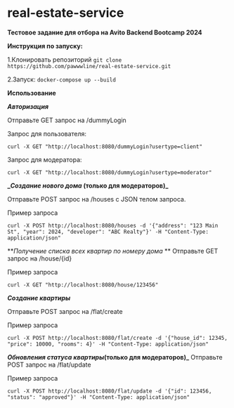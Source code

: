 # real-estate-service

**Тестовое задание для отбора на Avito Backend Bootcamp 2024**

**Инструкция по запуску:**


1.Клонировать репозиторий
```git clone https://github.com/pawwwline/real-estate-service.git```


2.Запуск:
```docker-compose up --build``` 

**Использование**

**_Авторизация_**

Отправьте GET запрос на /dummyLogin

Запрос для пользователя:

```curl -X GET "http://localhost:8080/dummyLogin?usertype=client"```

Запрос для модератора:

```curl -X GET "http://localhost:8080/dummyLogin?usertype=moderator"```



**__Создание нового дома_ (только для модераторов)_**

Отправьте POST запрос на /houses с JSON телом запроса. 

Пример запроса

```curl -X POST http://localhost:8080/houses -d '{"address": "123 Main St", "year": 2024, "developer": "ABC Realty"}' -H "Content-Type: application/json"```



**_Получение списка всех квартир по номеру дома_
**
Отправьте GET запрос на /house/{id}

Пример запроса

```curl -X GET "http://localhost:8080/house/123456"```



**_Создание квартиры_**

Отправьте POST запрос на /flat/create

Пример запроса

```curl -X POST http://localhost:8080/flat/create -d '{"house_id": 12345, "price": 10000, "rooms": 4}' -H "Content-Type: application/json"```



**_Обновления статуса квартиры_(только для модераторов)_**
Отправьте POST запрос на /flat/update

Пример запроса 

```curl -X POST http://localhost:8080/flat/update -d '{"id": 123456, "status": "approved"}' -H "Content-Type: application/json"```



